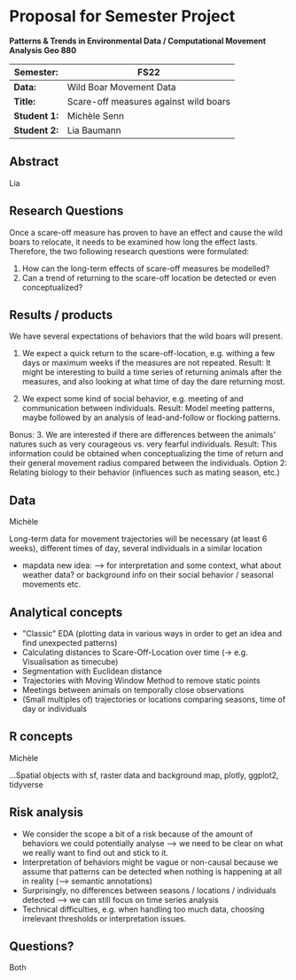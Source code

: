# Proposal for Semester Project

**Patterns & Trends in Environmental Data / Computational Movement
Analysis Geo 880**

| Semester:      | FS22                              |
|----------------|---------------------------------- |
| **Data:**      | Wild Boar Movement Data           |
| **Title:**     | Scare-off measures against wild boars         |
| **Student 1:** | Michèle Senn                 |
| **Student 2:** | Lia Baumann                 |

## Abstract 
<!-- (50-60 words) --> Lia

## Research Questions
<!-- (50-60 words) --> 
<!--at least 2 research questions -->
Once a scare-off measure has proven to have an effect and cause the wild boars to relocate, it needs to be examined how long the effect lasts. Therefore, the two following research questions were formulated:
1. How can the long-term effects of scare-off measures be modelled?
2. Can a trend of returning to the scare-off location be detected or even conceptualized?

## Results / products
<!-- Lia -->
We have several expectations of behaviors that the wild boars will present.

1. We expect a quick return to the scare-off-location, e.g. withing a few days or maximum weeks if the measures are not repeated.
Result: It might be interesting to build a time series of returning animals after the measures, and also looking at what time of day the dare returning most.

2. We expect some kind of social behavior, e.g. meeting of and communication between individuals.
Result: Model meeting patterns, maybe followed by an analysis of lead-and-follow or flocking patterns.

Bonus:
3. We are interested if there are differences between the animals' natures such as very courageous vs. very fearful individuals.
Result: This information could be obtained when conceptualizing the time of return and their general movement radius compared between the individuals. Option 2: Relating biology to their behavior (influences such as mating season, etc.)

## Data
<!-- What data will you use? Will you require additional context data? Where do you get this data from? Do you already have all the data? --> Michèle
Long-term data for movement trajectories will be necessary (at least 6 weeks), different times of day, several individuals in a similar location
+ mapdata
new idea: --> for interpretation and some context, what about weather data? or background info on their social behavior / seasonal movements etc.

## Analytical concepts
<!-- Which analytical concepts will you use? What conceptual movement spaces and respective modelling approaches of trajectories will you be using? What additional spatial analysis methods will you be using?  Lia -->
- "Classic" EDA (plotting data in various ways in order to get an idea and find unexpected patterns)
- Calculating distances to Scare-Off-Location over time (-> e.g. Visualisation as timecube)
- Segmentation with Euclidean distance
- Trajectories with Moving Window Method to remove static points
- Meetings between animals on temporally close observations
- (Small  multiples of) trajectories or locations comparing seasons, time of day or individuals

## R concepts
<!-- Which R concepts, functions, packages will you mainly use. What additional spatial analysis methods will you be using? --> Michèle
...Spatial objects with sf, raster data and background map, plotly, ggplot2, tidyverse

## Risk analysis
<!-- What could be the biggest challenges/problems you might face? What is your plan B? Lia --> 
- We consider the scope a bit of a risk because of the amount of behaviors we could potentially analyse --> we need to be clear on what we really want to find out and stick to it.
- Interpretation of behaviors might be vague or non-causal because we assume that patterns can be detected when nothing is happening at all in reality (--> semantic annotations)
- Surprisingly, no differences between seasons / locations / individuals detected --> we can still focus on time series analysis
- Technical difficulties, e.g. when handling too much data, choosing irrelevant thresholds or interpretation issues.

## Questions?
<!-- Which questions would you like to discuss at the coaching session? --> Both
